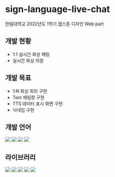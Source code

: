 # sign-language-live-chat
한림대학교 2022년도 1학기 캡스톤 디자인 Web part

## 개발 현황
 - 1:1 실시간 화상 채팅
 - 실시간 화상 저장

## 개발 목표
 - 1:N 화상 회의 구현
 - Text 채팅창 구현
 - TTS 데이터 표시 화면 구현
 - 닉네임 구현

## 개발 언어
<img src="https://img.shields.io/badge/HTML5-E34F26?style=flat-square&logo=HTML5&logoColor=white"/> <img src="https://img.shields.io/badge/CSS3-1572B6?style=flat-square&logo=CSS3&logoColor=white"/> <img src="https://img.shields.io/badge/JavaScript-F7DF1E?style=flat-square&logo=JavaScript&logoColor=white"/> <img src="https://img.shields.io/badge/Python-3776AB?style=flat-square&logo=Python&logoColor=white"/> 

## 라이브러리
<img src="https://img.shields.io/badge/Flask-000000?style=flat-square&logo=Flask&logoColor=white"/> <img src="https://img.shields.io/badge/socket.io-010101?style=flat-square&logo=socket.io&logoColor=white"/> <img src="https://img.shields.io/badge/jQuery-0769AD?style=flat-square&logo=jQuery&logoColor=white"/> <img src="https://img.shields.io/badge/Bootstrap-7952B3?style=flat-square&logo=Bootstrap&logoColor=white"/> <img src="https://img.shields.io/badge/WebRTC-333333?style=flat-square&logo=WebRTC&logoColor=white"/>
